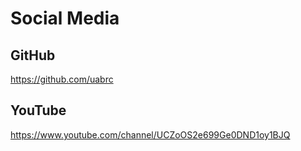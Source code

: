 # Social Media

## GitHub

<https://github.com/uabrc>

## YouTube

<https://www.youtube.com/channel/UCZoOS2e699Ge0DND1oy1BJQ>
